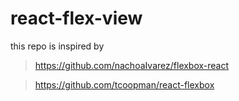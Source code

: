 # react-flex-view

this repo is inspired by

> https://github.com/nachoaIvarez/flexbox-react

> https://github.com/tcoopman/react-flexbox
